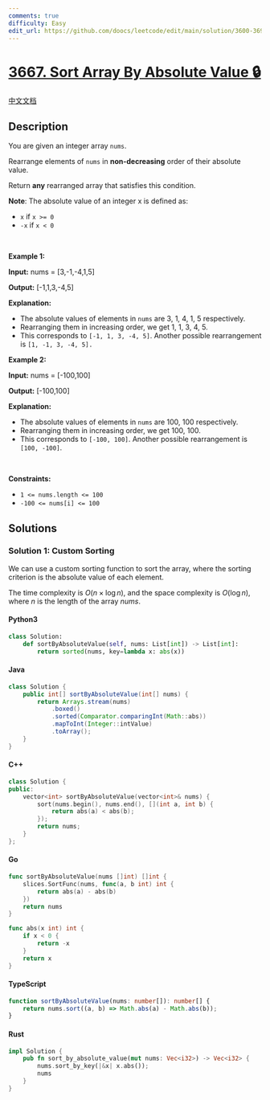 ```yaml
---
comments: true
difficulty: Easy
edit_url: https://github.com/doocs/leetcode/edit/main/solution/3600-3699/3667.Sort%20Array%20By%20Absolute%20Value/README_EN.md
---
```


<!-- problem:start -->

# [3667. Sort Array By Absolute Value 🔒](https://leetcode.com/problems/sort-array-by-absolute-value)

[中文文档](/solution/3600-3699/3667.Sort%20Array%20By%20Absolute%20Value/README.md)

## Description

<!-- description:start -->

<p>You are given an integer array <code>nums</code>.</p>

<p>Rearrange elements of <code>nums</code> in <strong>non-decreasing</strong> order of their absolute value.</p>

<p>Return <strong>any</strong> rearranged array that satisfies this condition.</p>

<p><strong>Note</strong>: The absolute value of an integer x is defined as:</p>

<ul>
	<li><code>x</code> if <code>x &gt;= 0</code></li>
	<li><code>-x</code> if <code>x &lt; 0</code></li>
</ul>

<p>&nbsp;</p>
<p><strong class="example">Example 1:</strong></p>

<div class="example-block">
<p><strong>Input:</strong> <span class="example-io">nums = [3,-1,-4,1,5]</span></p>

<p><strong>Output:</strong> <span class="example-io">[-1,1,3,-4,5]</span></p>

<p><strong>Explanation:</strong></p>

<ul>
	<li>The absolute values of elements in <code>nums</code> are 3, 1, 4, 1, 5 respectively.</li>
	<li>Rearranging them in increasing order, we get 1, 1, 3, 4, 5.</li>
	<li>This corresponds to <code>[-1, 1, 3, -4, 5]</code>. Another possible rearrangement is <code>[1, -1, 3, -4, 5].</code></li>
</ul>
</div>

<p><strong class="example">Example 2:</strong></p>

<div class="example-block">
<p><strong>Input:</strong> <span class="example-io">nums = [-100,100]</span></p>

<p><strong>Output:</strong> <span class="example-io">[-100,100]</span></p>

<p><strong>Explanation:</strong></p>

<ul>
	<li>The absolute values of elements in <code>nums</code> are 100, 100 respectively.</li>
	<li>Rearranging them in increasing order, we get 100, 100.</li>
	<li>This corresponds to <code>[-100, 100]</code>. Another possible rearrangement is <code>[100, -100]</code>.</li>
</ul>
</div>

<p>&nbsp;</p>
<p><strong>Constraints:</strong></p>

<ul>
	<li><code>1 &lt;= nums.length &lt;= 100</code></li>
	<li><code>-100 &lt;= nums[i] &lt;= 100</code></li>
</ul>

<!-- description:end -->

## Solutions

<!-- solution:start -->

### Solution 1: Custom Sorting

We can use a custom sorting function to sort the array, where the sorting criterion is the absolute value of each element.

The time complexity is $O(n \times \log n)$, and the space complexity is $O(\log n)$, where $n$ is the length of the array $\textit{nums}$.

<!-- tabs:start -->

#### Python3

```python
class Solution:
    def sortByAbsoluteValue(self, nums: List[int]) -> List[int]:
        return sorted(nums, key=lambda x: abs(x))
```

#### Java

```java
class Solution {
    public int[] sortByAbsoluteValue(int[] nums) {
        return Arrays.stream(nums)
            .boxed()
            .sorted(Comparator.comparingInt(Math::abs))
            .mapToInt(Integer::intValue)
            .toArray();
    }
}
```

#### C++

```cpp
class Solution {
public:
    vector<int> sortByAbsoluteValue(vector<int>& nums) {
        sort(nums.begin(), nums.end(), [](int a, int b) {
            return abs(a) < abs(b);
        });
        return nums;
    }
};
```

#### Go

```go
func sortByAbsoluteValue(nums []int) []int {
	slices.SortFunc(nums, func(a, b int) int {
		return abs(a) - abs(b)
	})
	return nums
}

func abs(x int) int {
	if x < 0 {
		return -x
	}
	return x
}
```

#### TypeScript

```ts
function sortByAbsoluteValue(nums: number[]): number[] {
    return nums.sort((a, b) => Math.abs(a) - Math.abs(b));
}
```

#### Rust

```rust
impl Solution {
    pub fn sort_by_absolute_value(mut nums: Vec<i32>) -> Vec<i32> {
        nums.sort_by_key(|&x| x.abs());
        nums
    }
}
```

<!-- tabs:end -->

<!-- solution:end -->

<!-- problem:end -->
